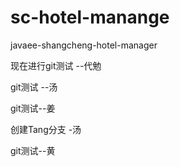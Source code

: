 ﻿# sc-hotel-manange
javaee-shangcheng-hotel-manager


现在进行git测试   --代勉

git测试 --汤

git测试--姜

创建Tang分支 -汤

git测试--黄
